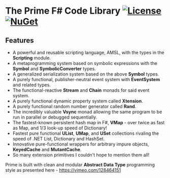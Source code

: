 The Prime F# Code Library [![License](https://img.shields.io/badge/license-MIT-blue.svg)](https://github.com/bryanedds/Prime/blob/master/License.md) [![NuGet](https://img.shields.io/nuget/v/Nuget.Core.svg)](https://www.nuget.org/packages/Prime)
=

## Features

- A powerful and reusable scripting language, AMSL, with the types in the **Scripting** module.
- A metaprogramming system based on symbolic expressions with the **Symbol** and **SymbolicConverter** types.
- A generalized serialization system based on the above **Symbol** types.
- A purely functional, publisher-neutral event system with **EventSystem** and related types.
- The functional-reactive **Stream** and **Chain** monads for said event system.
- A purely functional dynamic property system called **Xtension**.
- A purely functional random number generator called **Rand**.
- The incredibly valuable **Vsync** monad allowing the same program to be run in parallel or debugged sequentially.
- The fastest-known persistent hash map in F#, **VMap** - over twice as fast as Map, and 1/3 look-up speed of Dictionary!
- Fastest pure functional **UList**, **UMap**, and **USet** collections rivaling the speed of .NET List, Dictionary and HashSet.
- Innovative pure-functional wrappers for arbitrary impure objects, **KeyedCache** and **MutantCache**.
- So many extension primitives I couldn't hope to mention them all!

Prime is built with clean and modular **Abstract Data Type** programming style as presented here - https://vimeo.com/128464151
